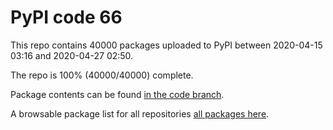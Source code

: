 # PyPI code 66

This repo contains 40000 packages uploaded to PyPI between 
2020-04-15 03:16 and 2020-04-27 02:50.

The repo is 100% (40000/40000) complete.

Package contents can be found [in the code branch](https://github.com/pypi-data/pypi-mirror-66/tree/code/packages).

A browsable package list for all repositories [all packages here](https://pypi-data.github.io/website/repositories/pypi-mirror-66).


